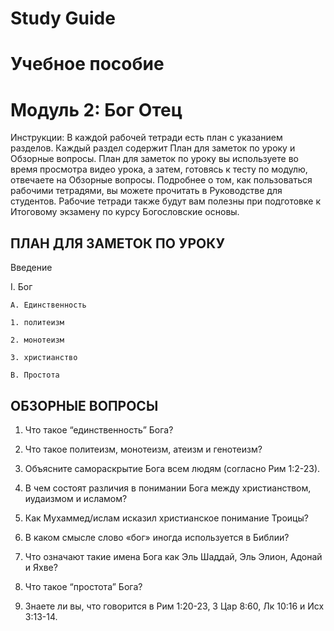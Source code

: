 # Study Guide 
# Учебное пособие
# Модуль 2: Бог Отец


Инструкции: 
В каждой рабочей тетради есть план с указанием разделов. Каждый раздел содержит План для заметок по уроку и Обзорные вопросы. 
План для заметок по уроку вы используете во время просмотра видео урока, а затем, готовясь к тесту по модулю, отвечаете на Обзорные вопросы. 
Подробнее о том, как пользоваться рабочими тетрадями, вы можете прочитать в Руководстве для студентов. Рабочие тетради также будут вам полезны при подготовке к Итоговому экзамену по курсу Богословские основы.


## ПЛАН ДЛЯ ЗАМЕТОК ПО УРОКУ

Введение

I. Бог

    A. Единственность

  	1. политеизм

  	2. мoнотеизм

  	3. христианство

    B. Простота


## ОБЗОРНЫЕ ВОПРОСЫ

1. Что такое “единственность” Бога?

2. Что такое политеизм, монотеизм, атеизм и генотеизм?

3. Объясните самораскрытие Бога всем людям (согласно Рим 1:2-23).

4. В чем состоят различия в понимании Бога между христианством, иудаизмом и исламом?

5. Как Мухаммед/ислам исказил христианское понимание Троицы?

6. В каком смысле слово «бог» иногда используется в Библии?

7. Что означают такие имена Бога как Эль Шаддай, Эль Элион, Адонай и Яхве?

8. Что такое “простота” Бога? 

9. Знаете ли вы, что говорится в Рим 1:20-23, 3 Цар 8:60, Лк 10:16 и Исх 3:13-14.
